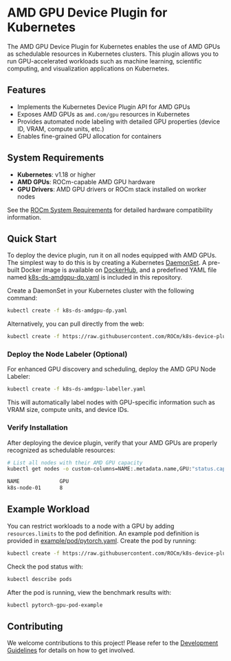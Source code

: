 # AMD GPU Device Plugin for Kubernetes

The AMD GPU Device Plugin for Kubernetes enables the use of AMD GPUs as schedulable resources in Kubernetes clusters. This plugin allows you to run GPU-accelerated workloads such as machine learning, scientific computing, and visualization applications on Kubernetes.

## Features

- Implements the Kubernetes Device Plugin API for AMD GPUs
- Exposes AMD GPUs as `amd.com/gpu` resources in Kubernetes
- Provides automated node labeling with detailed GPU properties (device ID, VRAM, compute units, etc.)
- Enables fine-grained GPU allocation for containers

## System Requirements

- **Kubernetes**: v1.18 or higher
- **AMD GPUs**: ROCm-capable AMD GPU hardware
- **GPU Drivers**: AMD GPU drivers or ROCm stack installed on worker nodes

See the [ROCm System Requirements](https://rocm.docs.amd.com/projects/install-on-linux/en/latest/reference/system-requirements.html) for detailed hardware compatibility information.

## Quick Start

To deploy the device plugin, run it on all nodes equipped with AMD GPUs. The simplest way to do this is by creating a Kubernetes [DaemonSet](https://kubernetes.io/docs/concepts/workloads/controllers/daemonset/). A pre-built Docker image is available on [DockerHub](https://hub.docker.com/r/rocm/k8s-device-plugin), and a predefined YAML file named [k8s-ds-amdgpu-dp.yaml](https://raw.githubusercontent.com/ROCm/k8s-device-plugin/master/k8s-ds-amdgpu-dp.yaml) is included in this repository.

Create a DaemonSet in your Kubernetes cluster with the following command:

```bash
kubectl create -f k8s-ds-amdgpu-dp.yaml
```

Alternatively, you can pull directly from the web:

```bash
kubectl create -f https://raw.githubusercontent.com/ROCm/k8s-device-plugin/master/k8s-ds-amdgpu-dp.yaml
```

### Deploy the Node Labeler (Optional)

For enhanced GPU discovery and scheduling, deploy the AMD GPU Node Labeler:

```bash
kubectl create -f k8s-ds-amdgpu-labeller.yaml
```

This will automatically label nodes with GPU-specific information such as VRAM size, compute units, and device IDs.

### Verify Installation

After deploying the device plugin, verify that your AMD GPUs are properly recognized as schedulable resources:

```bash
# List all nodes with their AMD GPU capacity
kubectl get nodes -o custom-columns=NAME:.metadata.name,GPU:"status.capacity.amd\.com/gpu"

NAME             GPU
k8s-node-01      8
```

## Example Workload

You can restrict workloads to a node with a GPU by adding `resources.limits` to the pod definition. An example pod definition is provided in [example/pod/pytorch.yaml](https://raw.githubusercontent.com/ROCm/k8s-device-plugin/master/example/pod/pytorch.yaml). Create the pod by running:

```bash
kubectl create -f https://raw.githubusercontent.com/ROCm/k8s-device-plugin/master/example/pod/pytorch.yaml
```

Check the pod status with:

```bash
kubectl describe pods
```

After the pod is running, view the benchmark results with:

```bash
kubectl pytorch-gpu-pod-example
```

## Contributing

We welcome contributions to this project! Please refer to the [Development Guidelines](contributing/development.md) for details on how to get involved.
